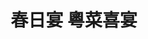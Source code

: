 ---
title: "春日宴 粵菜喜宴"
description: "春日宴 粵菜喜宴"
layout: shop
keywords:
  - 美食競賽
  - 台灣美食
  - 美食精選
datePublished: "2025-06-30"
dateModified: "2025-07-04"
city: "台中市"
district: "北屯區"
address: "台中市北屯區山西路三段133號"
phone: "0424225555"
geo: "24.185705463967498, 120.68451061850084"
google_map: "https://maps.app.goo.gl/5s4Nhw19ZorRGRuv5"
footinder: "https://footinder.com.tw/%E5%8F%B0%E4%B8%AD%E5%B8%82%E5%8C%97%E5%B1%AF%E5%8D%80/141577/"
official: "https://www.facebook.com/KASUGA.2020/?ref=page_internal"
award:
  - name: "500盤"
    year: "2024"
    entries:
      - dishes:
          - "粵式招牌炒米粉"

---